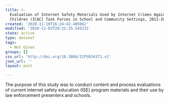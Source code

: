 ```yaml
---
title: >-
  Evaluation of Internet Safety Materials Used by Internet Crimes Against
  Children (ICAC) Task Forces in School and Community Settings, 2011-2012
created: '2020-11-10T16:24:42.405062'
modified: '2020-12-03T20:22:35.545231'
state: active
type: dataset
tags:
  - Not Given
groups: []
csv_url: 'http://doi.org/10.3886/ICPSR34371.v1'
json_url: ''
layout: post

---
```

The purpose of this study was to conduct content and process evaluations of current internet safety education (ISE) program materials and their use by law enforcement presenters and schools.
